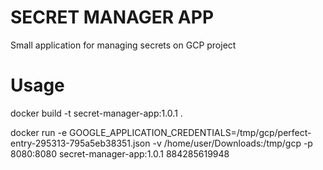 # SECRET MANAGER APP

Small application for managing secrets on GCP project

# Usage

docker build -t secret-manager-app:1.0.1 .

docker run -e GOOGLE_APPLICATION_CREDENTIALS=/tmp/gcp/perfect-entry-295313-795a5eb38351.json -v /home/user/Downloads:/tmp/gcp -p 8080:8080 secret-manager-app:1.0.1 884285619948